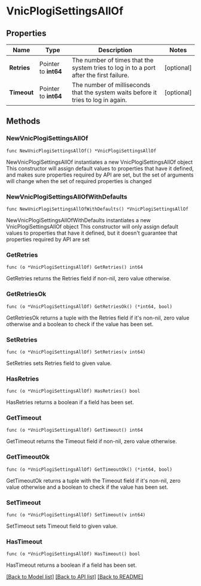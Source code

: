 # VnicPlogiSettingsAllOf

## Properties

Name | Type | Description | Notes
------------ | ------------- | ------------- | -------------
**Retries** | Pointer to **int64** | The number of times that the system tries to log in to a port after the first failure. | [optional] 
**Timeout** | Pointer to **int64** | The number of milliseconds that the system waits before it tries to log in again. | [optional] 

## Methods

### NewVnicPlogiSettingsAllOf

`func NewVnicPlogiSettingsAllOf() *VnicPlogiSettingsAllOf`

NewVnicPlogiSettingsAllOf instantiates a new VnicPlogiSettingsAllOf object
This constructor will assign default values to properties that have it defined,
and makes sure properties required by API are set, but the set of arguments
will change when the set of required properties is changed

### NewVnicPlogiSettingsAllOfWithDefaults

`func NewVnicPlogiSettingsAllOfWithDefaults() *VnicPlogiSettingsAllOf`

NewVnicPlogiSettingsAllOfWithDefaults instantiates a new VnicPlogiSettingsAllOf object
This constructor will only assign default values to properties that have it defined,
but it doesn't guarantee that properties required by API are set

### GetRetries

`func (o *VnicPlogiSettingsAllOf) GetRetries() int64`

GetRetries returns the Retries field if non-nil, zero value otherwise.

### GetRetriesOk

`func (o *VnicPlogiSettingsAllOf) GetRetriesOk() (*int64, bool)`

GetRetriesOk returns a tuple with the Retries field if it's non-nil, zero value otherwise
and a boolean to check if the value has been set.

### SetRetries

`func (o *VnicPlogiSettingsAllOf) SetRetries(v int64)`

SetRetries sets Retries field to given value.

### HasRetries

`func (o *VnicPlogiSettingsAllOf) HasRetries() bool`

HasRetries returns a boolean if a field has been set.

### GetTimeout

`func (o *VnicPlogiSettingsAllOf) GetTimeout() int64`

GetTimeout returns the Timeout field if non-nil, zero value otherwise.

### GetTimeoutOk

`func (o *VnicPlogiSettingsAllOf) GetTimeoutOk() (*int64, bool)`

GetTimeoutOk returns a tuple with the Timeout field if it's non-nil, zero value otherwise
and a boolean to check if the value has been set.

### SetTimeout

`func (o *VnicPlogiSettingsAllOf) SetTimeout(v int64)`

SetTimeout sets Timeout field to given value.

### HasTimeout

`func (o *VnicPlogiSettingsAllOf) HasTimeout() bool`

HasTimeout returns a boolean if a field has been set.


[[Back to Model list]](../README.md#documentation-for-models) [[Back to API list]](../README.md#documentation-for-api-endpoints) [[Back to README]](../README.md)


